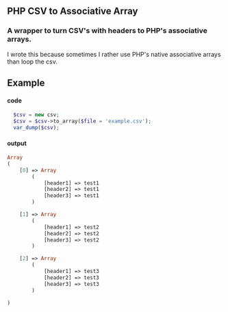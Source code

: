 ## PHP CSV to Associative Array
		
### A wrapper to turn CSV's with headers to PHP's associative arrays.

I wrote this because sometimes I rather use PHP's native associative arrays than loop the csv.

## Example

#### code
```php
  $csv = new csv;
  $csv = $csv->to_array($file = 'example.csv');
  var_dump($csv);
```

#### output

```php 
Array
(
    [0] => Array
        (
            [header1] => test1
            [header2] => test1
            [header3] => test1
        )

    [1] => Array
        (
            [header1] => test2
            [header2] => test2
            [header3] => test2
        )

    [2] => Array
        (
            [header1] => test3
            [header2] => test3
            [header3] => test3
        )

)

```